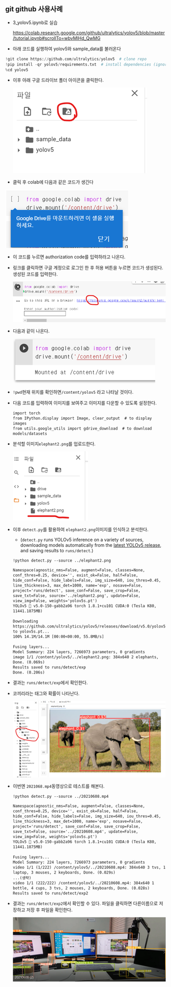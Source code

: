 ##  git github 사용사례

- 3_yolov5.ipynb로 실습

  https://colab.research.google.com/github/ultralytics/yolov5/blob/master/tutorial.ipynb#scrollTo=wbvMlHd_QwMG

- 아래 코드를 실행하여 yolov5와 sample_data를 불러온다

```python
!git clone https://github.com/ultralytics/yolov5  # clone repo
!pip install -qr yolov5/requirements.txt  # install dependencies (ignore errors)
%cd yolov5
```

- 이후 아래 구글 드라이브 폴더 아이콘을 클릭한다.

  ![image-20210608161523203](210608.assets/image-20210608161523203.png)

- 클릭 후 colab에 다음과 같은 코드가 생긴다

![image-20210608161620374](210608.assets/image-20210608161620374.png)

- 이 코드를 누르면 authorization code를 입력하라고 나온다.

- 링크를 클릭하면 구글 계정으로 로그인 한 후 허용 버튼을 누르면 코드가 생성된다. 생성된 코드를 입력한다.

  ![image-20210608161709690](210608.assets/image-20210608161709690.png)

- 다음과 같이 나온다.

  ![image-20210608161824898](210608.assets/image-20210608161824898.png)

- `!pwd`현재 위치를 확인하면`/content/yolov5` 라고 나타날 것이다.

- 다음 코드를 입력하여 이미지를 보여주고 이미지를 다운할 수 있도록 설정한다.

  ```
  import torch
  from IPython.display import Image, clear_output  # to display images
  from utils.google_utils import gdrive_download  # to download models/datasets
  ```

- 분석할 이미지`elephant2.png`를 업로드한다.

  ![image-20210608162611333](210608.assets/image-20210608162611333.png)

- 이후 `detect.py`를 활용하여 `elephant2.png`이미지를 인식하고 분석한다.

  - (`detect.py` runs YOLOv5 inference on a variety of sources, downloading models automatically from the [latest YOLOv5 release](https://github.com/ultralytics/yolov5/releases), and saving results to `runs/detect`.)

  ```
  !python detect.py --source ../elephant2.png
  ```

  ```
  Namespace(agnostic_nms=False, augment=False, classes=None, conf_thres=0.25, device='', exist_ok=False, half=False, hide_conf=False, hide_labels=False, img_size=640, iou_thres=0.45, line_thickness=3, max_det=1000, name='exp', nosave=False, project='runs/detect', save_conf=False, save_crop=False, save_txt=False, source='../elephant2.png', update=False, view_img=False, weights='yolov5s.pt')
  YOLOv5 🚀 v5.0-150-gabb2a96 torch 1.8.1+cu101 CUDA:0 (Tesla K80, 11441.1875MB)
  
  Downloading https://github.com/ultralytics/yolov5/releases/download/v5.0/yolov5s.pt to yolov5s.pt...
  100% 14.1M/14.1M [00:00<00:00, 55.8MB/s]
  
  Fusing layers... 
  Model Summary: 224 layers, 7266973 parameters, 0 gradients
  image 1/1 /content/yolov5/../elephant2.png: 384x640 2 elephants, Done. (0.069s)
  Results saved to runs/detect/exp
  Done. (0.206s)
  ```

- 결과는 `runs/detect/exp`에서 확인한다. 

- 코끼리라는 태그와 확률이 나타난다.

  ![image-20210608162832579](210608.assets/image-20210608162832579.png)

- 이번엔 `2021068.mp4`동영상으로 테스트를 해본다.

  ```
  !python detect.py --source ../20210608.mp4
  ```

  ```
  Namespace(agnostic_nms=False, augment=False, classes=None, conf_thres=0.25, device='', exist_ok=False, half=False, hide_conf=False, hide_labels=False, img_size=640, iou_thres=0.45, line_thickness=3, max_det=1000, name='exp', nosave=False, project='runs/detect', save_conf=False, save_crop=False, save_txt=False, source='../20210608.mp4', update=False, view_img=False, weights='yolov5s.pt')
  YOLOv5 🚀 v5.0-150-gabb2a96 torch 1.8.1+cu101 CUDA:0 (Tesla K80, 11441.1875MB)
  
  Fusing layers... 
  Model Summary: 224 layers, 7266973 parameters, 0 gradients
  video 1/1 (1/222) /content/yolov5/../20210608.mp4: 384x640 3 tvs, 1 laptop, 3 mouses, 2 keyboards, Done. (0.029s)
  ...(생략)
  video 1/1 (222/222) /content/yolov5/../20210608.mp4: 384x640 1 bottle, 4 cups, 3 tvs, 2 mouses, 2 keyboards, Done. (0.028s)
  Results saved to runs/detect/exp2
  ```

- 결과는 `runs/detect/exp2`에서 확인할 수 있다.  파일을 클릭하면 다른이름으로 저장하고 저장 후 파일을 확인한다.

  ![](210608.assets/image-20210608163402526.png)

